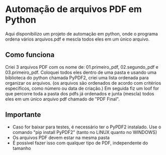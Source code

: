 # Automação de arquivos PDF em Python
Aqui disponibilizo um projeto de automação em python, onde o programa ordena vários arquivos.pdf e mescla todos eles em um único arquivo.

## Como funciona
Criei 3 arquivos PDF com os nome de: 01.primeiro_pdf, 02.segundo_pdf e 03.primeiro_pdf. Coloquei todos eles dentro de uma pasta e usando uma biblioteca do python chamada PyPDF2, criei uma lista ordenada para organizar os arquivos. (os arquivos são ordenados de acordo com critérios específicos, como número ou data de criação.) Em seguida fiz um loof for que percorre toda a pasta dos pdfs já ordenados e junta (mescla) todos eles em um único arquivo pdf chamado de "PDF Final".

## Importante

- Caso for baixar para testes, é necessário ter o PyPDF2 instalado. Use o comando "pip install PyPDF2" (tanto no LINUX quanto no WINDOWS)
- Os arquivos PDF devem estar na mesma pasta
- É possível fazer isso com qualquer tipo de PDF, independente do tamanho

